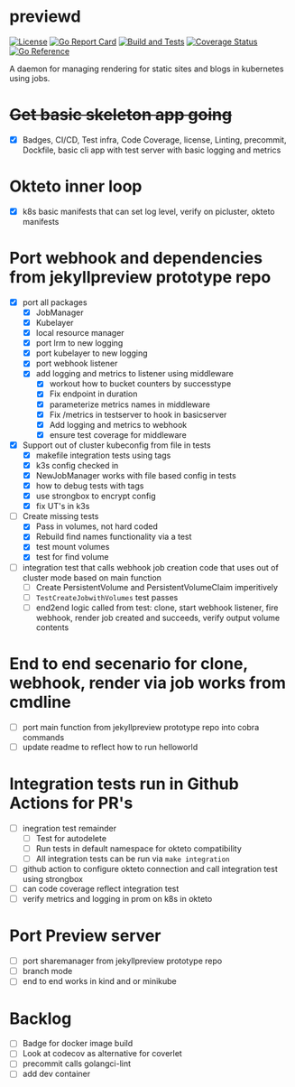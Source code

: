 # previewd

[![License](https://img.shields.io/github/license/clarkezone/previewd.svg)](https://github.com/clarkezone/previewd/blob/main/LICENSE) [![Go Report Card](https://goreportcard.com/badge/github.com/clarkezone/previewd)](https://goreportcard.com/report/github.com/clarkezone/previewd) [![Build and Tests](https://github.com/clarkezone/previewd/workflows/run%20tests/badge.svg)](https://github.com/clarkezone/previewd/actions?query=workflow%3A%22run+tests%22) [![Coverage Status](https://coveralls.io/repos/github/clarkezone/previewd/badge.svg?branch=main)](https://coveralls.io/github/clarkezone/previewd?branch=main) [![Go Reference](https://pkg.go.dev/badge/github.com/clarkezone/previewd.svg)](https://pkg.go.dev/github.com/clarkezone/previewd)

A daemon for managing rendering for static sites and blogs in kubernetes using jobs.

# ~~Get basic skeleton app going~~

- [x] Badges, CI/CD, Test infra, Code Coverage, license, Linting, precommit, Dockfile, basic cli app with test server with basic logging and metrics

# Okteto inner loop

- [x] k8s basic manifests that can set log level, verify on picluster, okteto manifests

# Port webhook and dependencies from jekyllpreview prototype repo

- [x] port all packages
  - [x] JobManager
  - [x] Kubelayer
  - [x] local resource manager
  - [x] port lrm to new logging
  - [x] port kubelayer to new logging
  - [x] port webhook listener
  - [x] add logging and metrics to listener using middleware
    - [x] workout how to bucket counters by successtype
    - [x] Fix endpoint in duration
    - [x] parameterize metrics names in middleware
    - [x] Fix /metrics in testserver to hook in basicserver
    - [x] Add logging and metrics to webhook
    - [x] ensure test coverage for middleware
- [x] Support out of cluster kubeconfig from file in tests
  - [x] makefile integration tests using tags
  - [x] k3s config checked in
  - [x] NewJobManager works with file based config in tests
  - [x] how to debug tests with tags
  - [x] use strongbox to encrypt config
  - [x] fix UT's in k3s
- [ ] Create missing tests
  - [x] Pass in volumes, not hard coded
  - [x] Rebuild find names functionality via a test
  - [x] test mount volumes
  - [x] test for find volume
- [ ] integration test that calls webhook job creation code that uses out of cluster mode based on main function
  - [ ] Create PersistentVolume and PersistentVolumeClaim imperitively
  - [ ] `TestCreateJobwithVolumes` test passes
  - [ ] end2end logic called from test: clone, start webhook listener, fire webhook, render job created and succeeds, verify output volume contents

# End to end secenario for clone, webhook, render via job works from cmdline

- [ ] port main function from jekyllpreview prototype repo into cobra commands
- [ ] update readme to reflect how to run helloworld

# Integration tests run in Github Actions for PR's

- [ ] inegration test remainder
  - [ ] Test for autodelete
  - [ ] Run tests in default namespace for okteto compatibility
  - [ ] All integration tests can be run via `make integration`
- [ ] github action to configure okteto connection and call integration test using strongbox
- [ ] can code coverage reflect integration test
- [ ] verify metrics and logging in prom on k8s in okteto

# Port Preview server

- [ ] port sharemanager from jekyllpreview prototype repo
- [ ] branch mode
- [ ] end to end works in kind and or minikube

# Backlog

- [ ] Badge for docker image build
- [ ] Look at codecov as alternative for coverlet
- [ ] precommit calls golangci-lint
- [ ] add dev container
